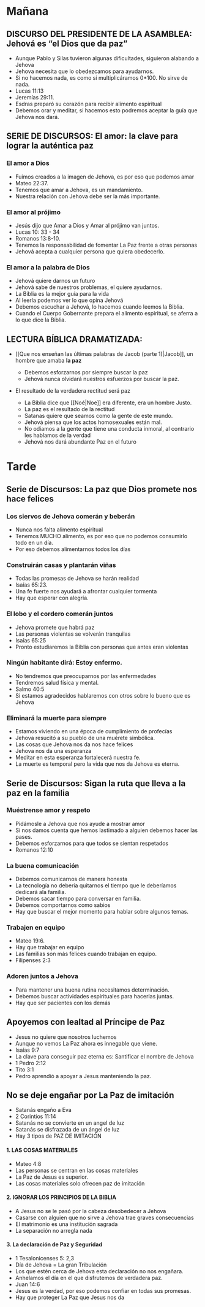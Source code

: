 # Mañana

## DISCURSO DEL PRESIDENTE DE LA ASAMBLEA: Jehová es “el Dios que da paz”

- Aunque Pablo y Silas tuvieron algunas dificultades, siguieron alabando a Jehova
- Jehova necesita que lo obedezcamos para ayudarnos.
- Si no hacemos nada, es como si multiplicáramos 0*100. No sirve de nada.
- Lucas 11:13
- Jeremías 29:11.
- Esdras preparó su corazón para recibir alimento espiritual
- Debemos orar y meditar, si hacemos esto podremos aceptar la guía que Jehova nos dará.

## SERIE DE DISCURSOS: El amor: la clave para lograr la auténtica paz

### El amor a Dios

- Fuimos creados a la imagen de Jehova, es por eso que podemos amar
- Mateo 22:37.
- Tenemos que amar a Jehova, es un mandamiento.
- Nuestra relación con Jehova debe ser la más importante.

### El amor al prójimo

- Jesús dijo que Amar a Dios y Amar al prójimo van juntos.
- Lucas 10: 33 - 34
- Romanos 13:8-10.
- Tenemos la responsabilidad de fomentar La Paz frente a otras personas
- Jehová acepta a cualquier persona que quiera obedecerlo.

### El amor a la palabra de Dios

- Jehová quiere darnos un futuro
- Jehová sabe de nuestros problemas, el quiere ayudarnos.
- La Biblia es la mejor guía para la vida
- Al leerla podemos ver lo que opina Jehová
- Debemos escuchar a Jehová, lo hacemos cuando leemos la Biblia.
- Cuando el Cuerpo Gobernante prepara el alimento espiritual, se aferra a lo que dice la Biblia.

## LECTURA BÍBLICA DRAMATIZADA:

- [[Que nos enseñan las últimas palabras de Jacob (parte 1)|Jacob]], un hombre que amaba **la paz**
	- Debemos esforzarnos por siempre buscar la paz
	- Jehová nunca olvidará nuestros esfuerzos por buscar la paz.

- El resultado de la verdadera rectitud será paz
	- La Biblia dice que [[Noé|Noe]] era diferente, era un hombre Justo.
	- La paz es el resultado de la rectitud
	- Satanas quiere que seamos como la gente de este mundo.
	- Jehová piensa que los actos homosexuales están mal.
	- No odiamos a la gente que tiene una conducta inmoral, al contrario les hablamos de la verdad
	- Jehová nos dará abundante Paz en el futuro

# Tarde

## Serie de Discursos: La paz que Dios promete nos hace felices

### Los siervos de Jehova comerán y beberán

- Nunca nos falta alimento espiritual
- Tenemos MUCHO alimento, es por eso que no podemos consumirlo todo en un día.
- Por eso debemos alimentarnos todos los días

### Construirán casas y plantarán viñas

- Todas las promesas de Jehova se harán realidad
- Isaías 65:23.
- Una fe fuerte nos ayudará a afrontar cualquier tormenta
- Hay que esperar con alegría.
### El lobo y el cordero comerán juntos

- Jehova promete que habrá paz
- Las personas violentas se volverán tranquilas
- Isaías 65:25
- Pronto estudiaremos la Biblia con personas que antes eran violentas

### Ningún habitante dirá: Estoy enfermo.

- No tendremos que preocuparnos por las enfermedades    
- Tendremos salud física y mental.
- Salmo 40:5
- Si estamos agradecidos hablaremos con otros sobre lo bueno que es Jehova

### Eliminará la muerte para siempre

- Estamos viviendo en una época de cumplimiento de profecías    
- Jehova resucitó a su pueblo de una muérete simbólica.
- Las cosas que Jehova nos da nos hace felices
- Jehova nos da una esperanza
- Meditar en esta esperanza fortalecerá nuestra fe.
- La muerte es temporal pero la vida que nos da Jehova es eterna.

## Serie de Discursos: Sigan la ruta que lleva a la paz en la familia

### Muéstrense amor y respeto

- Pidámosle a Jehova que nos ayude a mostrar amor    
- Si nos damos cuenta que hemos lastimado a alguien debemos hacer las pases.
- Debemos esforzarnos para que todos se sientan respetados
- Romanos 12:10

### La buena comunicación

- Debemos comunicarnos de manera honesta    
- La tecnología no debería quitarnos el tiempo que le deberíamos dedicará ala familia.
- Debemos sacar tiempo para conversar en familia.
- Debemos comportarnos como sabios
- Hay que buscar el mejor momento para hablar sobre algunos temas.

### Trabajen en equipo

- Mateo 19:6.    
- Hay que trabajar en equipo
- Las familias son más felices cuando trabajan en equipo.
- Filipenses 2:3

### Adoren juntos a Jehova

- Para mantener una buena rutina necesitamos determinación.    
- Debemos buscar actividades espirituales para hacerlas juntas.
- Hay que ser pacientes con los demás

## Apoyemos con lealtad al Príncipe de Paz

- Jesus no quiere que nosotros luchemos
- Aunque no vemos La Paz ahora es innegable que viene.
- Isaías 9:7
- La clave para conseguir paz eterna es: Santificar el nombre de Jehova
- 1 Pedro 2:12
- Tito 3:1
- Pedro aprendió a apoyar a Jesus manteniendo la paz.

## No se deje engañar por La Paz de imitación

- Satanás engaño a Eva
- 2 Corintios 11:14
- Satanás no se convierte en un angel de luz
- Satanás se disfrazada de un ángel de luz
- Hay 3 tipos de PAZ DE IMITACIÓN
    
#### 1. LAS COSAS MATERIALES

- Mateo 4:8    
- Las personas se centran en las cosas materiales
- La Paz de Jesus es superior.
- Las cosas materiales solo ofrecen paz de imitación

#### 2. IGNORAR LOS PRINCIPIOS DE LA BIBLIA

- A Jesus no se le pasó por la cabeza desobedecer a Jehova    
- Casarse con alguien que no sirve a Jehova trae graves consecuencias
- El matrimonio es una institución sagrada
- La separación no arregla nada

#### 3. La declaración de Paz y Seguridad

- 1 Tesalonicenses 5: 2,3    
- Día de Jehova = La gran Tribulación
- Los que estén cerca de Jehova esta declaración no nos engañara.
- Anhelamos el día en el que disfrutemos de verdadera paz.
- Juan 14:6
- Jesus es la verdad, por eso podemos confiar en todas sus promesas.
- Hay que proteger La Paz que Jesus nos da